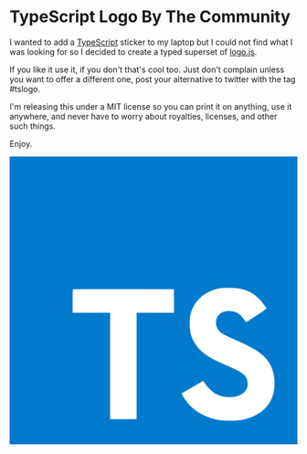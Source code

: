 TypeScript Logo By The Community
================================

I wanted to add a [TypeScript](http://www.typescriptlang.org/) sticker to my laptop but I could not find what I was looking for so I decided to create a typed superset of [logo.js](https://github.com/voodootikigod/logo.js).

If you like it use it, if you don't that's cool too. Just don't complain unless you want to offer a different one, post your alternative to twitter with the tag #tslogo.

I'm releasing this under a MIT license so you can print it on anything, use it anywhere, and never have to worry about royalties, licenses, and other such things.

Enjoy.

![TS Logo (PNG)](ts.png)
